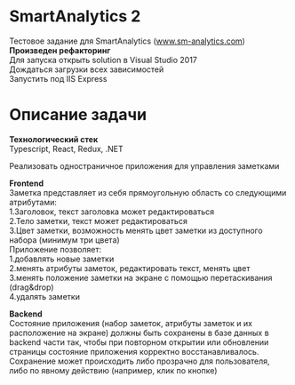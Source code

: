 # SmartAnalytics 2 
Тестовое задание для SmartAnalytics (www.sm-analytics.com)  
<b>Произведен рефакторинг</b>   
Для запуска открыть solution в Visual Studio 2017  
Дождаться загрузки всех зависимостей  
Запустить под IIS Express  

# Описание задачи

<b>Технологический стек</b>  
Typescript, React, Redux, .NET  
  
Реализовать одностраничное приложения для управления заметками
  
<b>Frontend</b>  
Заметка представляет из себя прямоугольную область со следующими атрибутами:  
1.Заголовок, текст заголовка может редактироваться  
2.Тело заметки, текст может редактироваться  
3.Цвет заметки, возможность менять цвет заметки из доступного набора (минимум три цвета)  
Приложение позволяет:  
1.добавлять новые заметки   
2.менять атрибуты заметок, редактировать текст, менять цвет  
3.менять положение заметки на экране с помощью перетаскивания (drag&drop)  
4.удалять заметки    
  
<b>Backend</b>  
Состояние приложения (набор заметок, атрибуты заметок и их расположение на экране) должны быть сохранены в базе данных в backend части так, чтобы при повторном открытии или обновлении страницы состояние приложения корректно восстанавливалось.
Сохранение может происходить либо прозрачно для пользователя, либо по явному действию (например, клик по кнопке)

